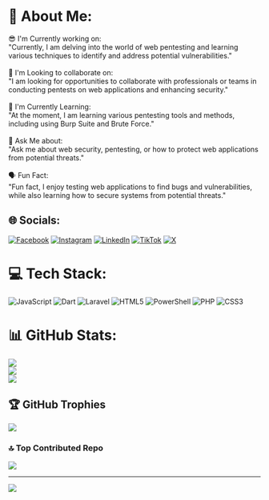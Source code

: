 # 💫 About Me:
😎 I'm Currently working on:  <br>   "Currently, I am delving into the world of web pentesting and learning various techniques to identify and address potential vulnerabilities."<br><br>🤖 I'm Looking to collaborate on:  <br>   "I am looking for opportunities to collaborate with professionals or teams in conducting pentests on web applications and enhancing security."<br><br>🐣 I'm Currently Learning:  <br>   "At the moment, I am learning various pentesting tools and methods, including using Burp Suite and Brute Force."<br><br>🧐 Ask Me about:  <br>   "Ask me about web security, pentesting, or how to protect web applications from potential threats."<br><br>🗣️ Fun Fact:  <br>   "Fun fact, I enjoy testing web applications to find bugs and vulnerabilities, while also learning how to secure systems from potential threats."


## 🌐 Socials:
[![Facebook](https://img.shields.io/badge/Facebook-%231877F2.svg?logo=Facebook&logoColor=white)](https://facebook.com/guster.guster.9619) [![Instagram](https://img.shields.io/badge/Instagram-%23E4405F.svg?logo=Instagram&logoColor=white)](https://instagram.com/_bajif) [![LinkedIn](https://img.shields.io/badge/LinkedIn-%230077B5.svg?logo=linkedin&logoColor=white)](https://linkedin.com/in/bagus-aji-fernando-466347286) [![TikTok](https://img.shields.io/badge/TikTok-%23000000.svg?logo=TikTok&logoColor=white)](https://tiktok.com/@bajif.tiktok) [![X](https://img.shields.io/badge/X-black.svg?logo=X&logoColor=white)](https://x.com/_bajif) 

# 💻 Tech Stack:
![JavaScript](https://img.shields.io/badge/javascript-%23323330.svg?style=for-the-badge&logo=javascript&logoColor=%23F7DF1E) ![Dart](https://img.shields.io/badge/dart-%230175C2.svg?style=for-the-badge&logo=dart&logoColor=white) ![Laravel](https://img.shields.io/badge/laravel-%23FF2D20.svg?style=for-the-badge&logo=laravel&logoColor=white) ![HTML5](https://img.shields.io/badge/html5-%23E34F26.svg?style=for-the-badge&logo=html5&logoColor=white) ![PowerShell](https://img.shields.io/badge/PowerShell-%235391FE.svg?style=for-the-badge&logo=powershell&logoColor=white) ![PHP](https://img.shields.io/badge/php-%23777BB4.svg?style=for-the-badge&logo=php&logoColor=white) ![CSS3](https://img.shields.io/badge/css3-%231572B6.svg?style=for-the-badge&logo=css3&logoColor=white)
# 📊 GitHub Stats:
![](https://github-readme-stats.vercel.app/api?username=MrBaji&theme=tokyonight&hide_border=false&include_all_commits=false&count_private=false)<br/>
![](https://github-readme-streak-stats.herokuapp.com/?user=MrBaji&theme=tokyonight&hide_border=false)<br/>
![](https://github-readme-stats.vercel.app/api/top-langs/?username=MrBaji&theme=tokyonight&hide_border=false&include_all_commits=false&count_private=false&layout=compact)

## 🏆 GitHub Trophies
![](https://github-profile-trophy.vercel.app/?username=MrBaji&theme=tokyonight&no-frame=false&no-bg=true&margin-w=4)

### 🔝 Top Contributed Repo
![](https://github-contributor-stats.vercel.app/api?username=MrBaji&limit=5&theme=tokyonight&combine_all_yearly_contributions=true)

---
[![](https://visitcount.itsvg.in/api?id=MrBaji&icon=0&color=0)](https://visitcount.itsvg.in)

<!-- Proudly created with GPRM ( https://gprm.itsvg.in ) -->

